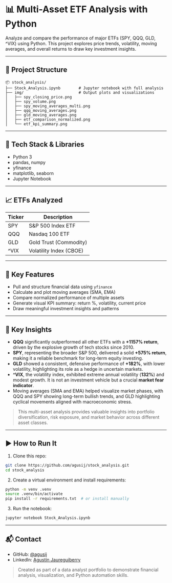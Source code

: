 # 📊 Multi-Asset ETF Analysis with Python

Analyze and compare the performance of major ETFs (SPY, QQQ, GLD, ^VIX) using Python. This project explores price trends, volatility, moving averages, and overall returns to draw key investment insights.

---

## 📁 Project Structure

```
📦 stock_analysis/
├── Stock_Analysis.ipynb        # Jupyter notebook with full analysis
├── img/                        # Output plots and visualizations
│   ├── spy_closing_price.png
│   ├── spy_volume.png
│   ├── spy_moving_averages_multi.png
│   ├── qqq_moving_averages.png
│   ├── gld_moving_averages.png
│   ├── etf_comparison_normalized.png
│   └── etf_kpi_summary.png
```

---

## 🧰 Tech Stack & Libraries

* Python 3
* pandas, numpy
* yfinance
* matplotlib, seaborn
* Jupyter Notebook

---

## 📈 ETFs Analyzed

| Ticker | Description             |
| ------ | ----------------------- |
| SPY    | S\&P 500 Index ETF      |
| QQQ    | Nasdaq 100 ETF          |
| GLD    | Gold Trust (Commodity)  |
| ^VIX   | Volatility Index (CBOE) |

---

## 🧠 Key Features

* Pull and structure financial data using `yfinance`
* Calculate and plot moving averages (SMA, EMA)
* Compare normalized performance of multiple assets
* Generate visual KPI summary: return %, volatility, current price
* Draw meaningful investment insights and patterns

---

## 📌 Key Insights

* **QQQ** significantly outperformed all other ETFs with a **+1157% return**, driven by the explosive growth of tech stocks since 2010.
* **SPY**, representing the broader S\&P 500, delivered a solid **+575% return**, making it a reliable benchmark for long-term equity investing.
* **GLD** showed a consistent, defensive performance of **+182%**, with lower volatility, highlighting its role as a hedge in uncertain markets.
* **^VIX**, the volatility index, exhibited extreme annual volatility (**132%**) and modest growth. It is not an investment vehicle but a crucial **market fear indicator**.
* Moving averages (SMA and EMA) helped visualize market phases, with QQQ and SPY showing long-term bullish trends, and GLD highlighting cyclical movements aligned with macroeconomic stress.

> This multi-asset analysis provides valuable insights into portfolio diversification, risk exposure, and market behavior across different asset classes.

---

## ▶️ How to Run It

1. Clone this repo:

```bash
git clone https://github.com/agusij/stock_analysis.git
cd stock_analysis
```

2. Create a virtual environment and install requirements:

```bash
python -m venv .venv
source .venv/bin/activate
pip install -r requirements.txt  # or install manually
```

3. Run the notebook:

```bash
jupyter notebook Stock_Analysis.ipynb
```

---

## 📬 Contact

* GitHub: [@agusij](https://github.com/agusij)
* LinkedIn: [Agustín Jaureguiberry](https://linkedin.com/in/aijaureguiberry)

> Created as part of a data analyst portfolio to demonstrate financial analysis, visualization, and Python automation skills.

